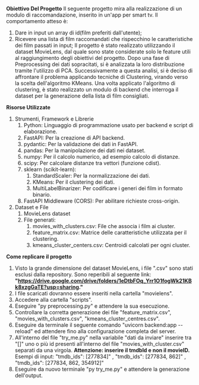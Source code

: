 **Obiettivo Del Progetto**
Il seguente progetto mira alla realizzazione di un modulo di raccomandazione, inserito in un'app per smart tv.
Il comportamento atteso è:
  1. Dare in input un array di id(film preferiti dall'utente);
  2. Ricevere una lista di film raccomandati che rispecchino le caratteristiche dei film passati in input;
Il progetto è stato realizzato utilizzando il dataset MovieLens, dal quale sono state considerate solo le feature utili al raggiungimento degli obiettivi del progetto.
Dopo una fase di Preprocessing dei dati sopracitati, si è analizzata la loro distribuzione tramite l'utilizzo di PCA.
Successivamente a questa analisi, si è deciso di affrontare il problema applicando tecniche di Clustering, virando verso la scelta dell'algoritmo KMeans.
Una volta applicato l'algoritmo di clustering, è stato realizzato un modulo di backend che interroga il dataset per la generazione della lista di film consigliati.
 
**Risorse Utilizzate**
1. Strumenti, Framework e Librerie
   1. Python: Linguaggio di programmazione usato per backend e script di elaborazione.
   2. FastAPI: Per la creazione di API backend.
   3. pydantic: Per la validazione dei dati in FastAPI.
   4. pandas: Per la manipolazione dei dati nei dataset.
   5. numpy: Per il calcolo numerico, ad esempio calcolo di distanze.
   6. scipy: Per calcolare distanze tra vettori (funzione cdist).
   7. sklearn (scikit-learn):
      1. StandardScaler: Per la normalizzazione dei dati.
      2. KMeans: Per il clustering dei dati.
      3. MultiLabelBinarizer: Per codificare i generi dei film in formato binario.
   8. FastAPI Middleware (CORS): Per abilitare richieste cross-origin. 
2. Dataset e File
   1. MovieLens dataset
   2. File generati:
      1. movies_with_clusters.csv: File che associa i film ai cluster.
      2. feature_matrix.csv: Matrice delle caratteristiche utilizzata per il clustering.
      3. kmeans_cluster_centers.csv: Centroidi calcolati per ogni cluster.

   
 
**Come replicare il progetto**
1. Visto la grande dimensione del dataset MovieLens, i file ".csv" sono stati esclusi dalla repository. Sono reperibili al seguente link: **"https://drive.google.com/drive/folders/1eDtbFOq_Yrr1O1fogWk21KBk8xzgGaTE?usp=sharing."**
2. I file scaricati dovranno essere inseriti nella cartella "movielens".
3. Accedere alla cartella "scripts".
4. Eseguire "py preprocessing.py" e attendere la sua esecuzione.
5. Controllare la corretta generazione dei file "feature_matrix.csv", "movies_with_clusters.csv", "kmeans_cluster_centres.csv".
6. Eseguire da terminale il seguente comando "uvicorn backend:app --reload" ed attendere fino alla configurazione completa del server.
7. All'interno del file "try_me.py" nella variabile "dati da inviare" inserire tra "[]" uno o più id presenti all'interno del file "movies_with_cluster.csv" separati da una virgola.
**Attenzione: inserire il tmdbId e non il movieID.** Esempi di input: "tmdb_ids": [277834]" , "tmdb_ids": [277834, 862]" , "tmdb_ids": [277834, 862, 354912]"
8. Eseguire da nuovo terminale "py try_me.py" e attendere la generazione dell'output.